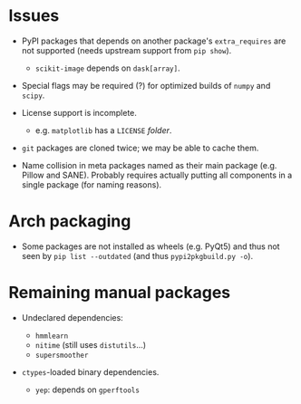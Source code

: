 Issues
======

- PyPI packages that depends on another package's `extra_requires` are not
  supported (needs upstream support from `pip show`).
    - `scikit-image` depends on `dask[array]`.

- Special flags may be required (?) for optimized builds of `numpy` and `scipy`.

- License support is incomplete.
    - e.g. `matplotlib` has a `LICENSE` *folder*.

- `git` packages are cloned twice; we may be able to cache them.

- Name collision in meta packages named as their main package (e.g. Pillow and
  SANE).  Probably requires actually putting all components in a single package
  (for naming reasons).

Arch packaging
==============

- Some packages are not installed as wheels (e.g. PyQt5) and thus not seen by
  `pip list --outdated` (and thus `pypi2pkgbuild.py -o`).

Remaining manual packages
=========================

- Undeclared dependencies:
    - `hmmlearn`
    - `nitime` (still uses `distutils`...)
    - `supersmoother`

- `ctypes`-loaded binary dependencies.
    - `yep`: depends on `gperftools`
